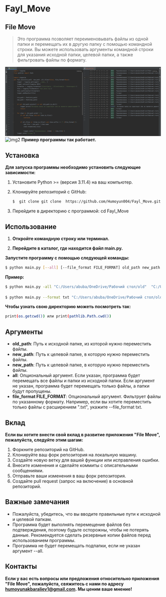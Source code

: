 # Fayl_Move

##  File Move

> Это программа позволяет переименовывать файлы из одной папки и перемещать их в другую папку с помощью командной строки. Вы можете использовать аргументы командной строки для указания исходной папки, целевой папки, а также фильтровать файлы по формату.

![img1](img/img1.png)
![img2](img/img2.png)
**Пример программы так работает.**


## Установка

**Для запуска программы необходимо установить следующие зависимости:**

1. Установите Python >= (версия 3.11.4) на ваш компьютер.

2. Клонируйте репозиторий с GitHub:
    ```bash
    $  git clone git clone  https://github.com/Humoyun004/Fayl_Move.git
    ```
3. Перейдите в директорию с программой:
cd Fayl_Move


## Использование
1. **Откройте командную строку или терминал.**

2. **Перейдите в каталог, где находится файл main.py.**

**Запустите программу с помощью следующей команды:**
```bash
$ python main.py [--all] [--file_format FILE_FORMAT] old_path new_path 
```
**Пример:**
```bash
$ python main.py -all "C:/Users/abuba/OneDrive/Рабочий стол/old"  "C:/Users/abuba/OneDrive/Рабочий стол/new"

$ python main.py --format txt "C:/Users/abuba/OneDrive/Рабочий стол/old"  "C:/Users/abuba/OneDrive/Рабочий стол/new"
```

**Чтобы узнать свою директорию можеть посмотреть так:**
```bash
print(os.getcwd()) или print(pathlib.Path.cwd()) 
```
 

## Аргументы
- **old_path**: Путь к исходной папке, из которой нужно переместить файлы.
- **new_path**: Путь к целевой папке, в которую нужно переместить файлы.
- **new_path**: Путь к целевой папке, в которую нужно переместить файлы.
- **all**: Опциональный аргумент. Если указан, программа будет перемещать все файлы и папки из исходной папки. Если аргумент не указан, программа будет перемещать только файлы, а папки будут пропущены.
- **file_format FILE_FORMAT**: Опциональный аргумент. Фильтрует файлы по указанному формату. Например, если вы хотите переместить только файлы с расширением ".txt", укажите --file_format txt.


## Вклад
**Если вы хотите внести свой вклад в развитие приложения "File Move", пожалуйста, следуйте этим шагам:**

1. Форкните репозиторий на GitHub.
2. Клонируйте ваш форк репозитория на локальную машину.
3. Создайте новую ветку для вашей функции или исправления ошибки.
4. Внесите изменения и сделайте коммиты с описательными сообщениями.
5. Отправьте ваши изменения в ваш форк репозитория.
6. Создайте pull request (запрос на включение) в основной репозиторий.


## Важные замечания
- Пожалуйста, убедитесь, что вы вводите правильные пути к исходной и целевой папкам.
- Программа будет выполнять перемещение файлов без подтверждения, поэтому будьте осторожны, чтобы не потерять данные. Рекомендуется сделать резервные копии файлов перед использованием программы.
- Программа не будет перемещать подпапки, если не указан аргумент --all.

## Контакты
**Если у вас есть вопросы или предложения относительно приложения "File Move", пожалуйста, свяжитесь с нами по адресу humoyunakbaraliev1@gmail.com. Мы ценим ваше мнение!**



